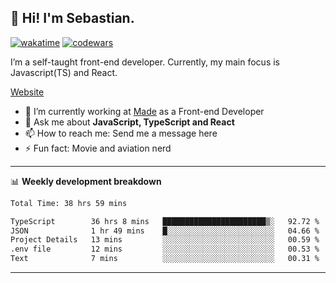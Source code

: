 ## 👋 Hi! I'm Sebastian.

[![wakatime](https://wakatime.com/badge/user/df0036c6-328a-4a39-be9b-e49417ed22a1.svg)](https://wakatime.com/@df0036c6-328a-4a39-be9b-e49417ed22a1)
[![codewars](https://www.codewars.com/users/sebavuye/badges/small)](https://www.codewars.com/users/sebavuye)

I’m a self-taught front-end developer. Currently, my main focus is Javascript(TS) and React.

[Website](https://sebastianvuye.be)

- 🔭 I’m currently working at [Made](https://made.be/) as a Front-end Developer
- 💬 Ask me about **JavaScript, TypeScript and React**
- 📫 How to reach me: Send me a message here
- ⚡ Fun fact: Movie and aviation nerd

-------

📊 **Weekly development breakdown**

<!--START_SECTION:waka-->

```txt
Total Time: 38 hrs 59 mins

TypeScript        36 hrs 8 mins   ███████████████████████▒░   92.72 %
JSON              1 hr 49 mins    █░░░░░░░░░░░░░░░░░░░░░░░░   04.66 %
Project Details   13 mins         ░░░░░░░░░░░░░░░░░░░░░░░░░   00.59 %
.env file         12 mins         ░░░░░░░░░░░░░░░░░░░░░░░░░   00.53 %
Text              7 mins          ░░░░░░░░░░░░░░░░░░░░░░░░░   00.31 %
```

<!--END_SECTION:waka-->
-------
